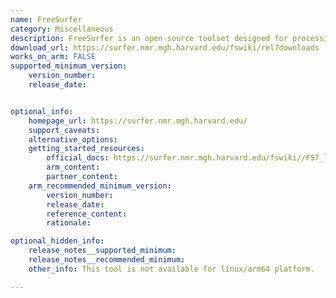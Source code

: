 ```yaml
---
name: FreeSurfer
category: Miscellaneous
description: FreeSurfer is an open-source toolset designed for processing and visualizing brain imaging data. It offers capabilities such as reconstructing the brain's cortical surface, segmenting brain structures, and measuring cortical thickness, widely utilized in neuroscience for studying brain anatomy.
download_url: https://surfer.nmr.mgh.harvard.edu/fswiki/rel7downloads
works_on_arm: FALSE
supported_minimum_version:
    version_number: 
    release_date: 


optional_info:
    homepage_url: https://surfer.nmr.mgh.harvard.edu/
    support_caveats:
    alternative_options:
    getting_started_resources:
        official_docs: https://surfer.nmr.mgh.harvard.edu/fswiki//FS7_linux
        arm_content:
        partner_content:
    arm_recommended_minimum_version:
        version_number:
        release_date:
        reference_content:
        rationale: 

optional_hidden_info:
    release_notes__supported_minimum: 
    release_notes__recommended_minimum:
    other_info: This tool is not available for linux/arm64 platform.

---
```

